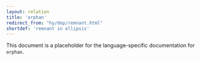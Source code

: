 ```yaml
---
layout: relation
title: 'orphan'
redirect_from: "hy/dep/remnant.html"
shortdef: 'remnant in ellipsis'
---
```


This document is a placeholder for the language-specific documentation
for `orphan`.
